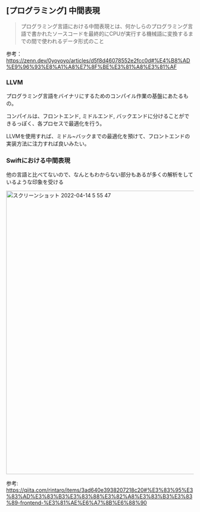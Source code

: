 ## [プログラミング] 中間表現

> プログラミング言語における中間表現とは、何かしらのプログラミング言語で書かれたソースコードを最終的にCPUが実行する機械語に変換するまでの間で使われるデータ形式のこと

参考： https://zenn.dev/0yoyoyo/articles/d5f8d46078552e2fcc0d#%E4%B8%AD%E9%96%93%E8%A1%A8%E7%8F%BE%E3%81%A8%E3%81%AF

### LLVM

プログラミング言語をバイナリにするためのコンパイル作業の基盤にあたるもの。

コンパイルは、フロントエンド, ミドルエンド, バックエンドに分けることができるっぽく、各プロセスで最適化を行う。

LLVMを使用すれば、ミドル~バックまでの最適化を預けて、フロントエンドの実装方法に注力すれば良いみたい。


### Swiftにおける中間表現

他の言語と比べてないので、なんともわからない部分もあるが多くの解析をしているような印象を受ける

<img width="761" alt="スクリーンショット 2022-04-14 5 55 47" src="https://user-images.githubusercontent.com/16571394/163269297-ab90920f-7703-4754-b935-bd58aef63304.png">

参考: https://qiita.com/rintaro/items/3ad640e3938207218c20#%E3%83%95%E3%83%AD%E3%83%B3%E3%83%88%E3%82%A8%E3%83%B3%E3%83%89-frontend-%E3%81%AE%E6%A7%8B%E6%88%90
